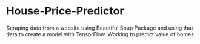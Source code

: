 # House-Price-Predictor
Scraping data from a website using Beautiful Soup Package and using that data to create a model with TensorFlow. Working to predict value of homes
